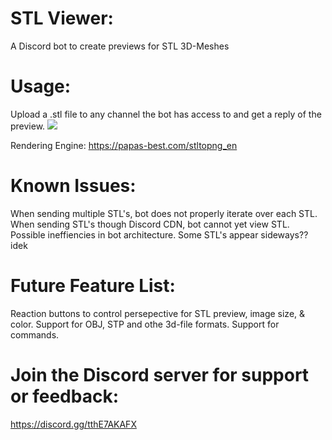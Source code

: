 # STL Viewer:
A Discord bot to create previews for STL 3D-Meshes

# Usage:
  Upload a .stl file to any channel the bot has access to and get a reply of the preview.
![](https://github.com/Anthony-Andrews/STL-Viewer/blob/main/Demo.gif)

Rendering Engine: https://papas-best.com/stltopng_en

# Known Issues:
  When sending multiple STL's, bot does not properly iterate over each STL.
  When sending STL's though Discord CDN, bot cannot yet view STL.
  Possible ineffiencies in bot architecture.
  Some STL's appear sideways?? idek

# Future Feature List:
  Reaction buttons to control persepective for STL preview, image size, & color.
  Support for OBJ, STP and othe 3d-file formats.
  Support for commands.

# Join the Discord server for support or feedback:
  https://discord.gg/tthE7AKAFX
